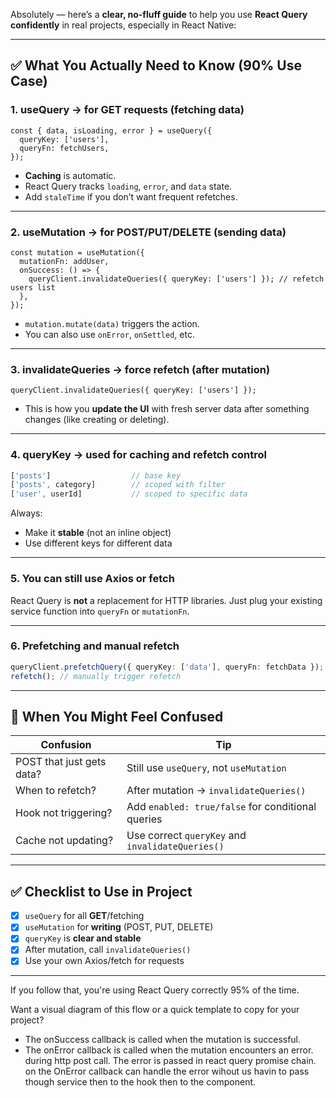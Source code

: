 Absolutely — here’s a **clear, no-fluff guide** to help you use **React Query confidently** in real projects, especially in React Native:

---

## ✅ What You Actually Need to Know (90% Use Case)

### 1. **useQuery** → for GET requests (fetching data)

```tsx
const { data, isLoading, error } = useQuery({
  queryKey: ['users'],
  queryFn: fetchUsers,
});
```

* **Caching** is automatic.
* React Query tracks `loading`, `error`, and `data` state.
* Add `staleTime` if you don’t want frequent refetches.

---

### 2. **useMutation** → for POST/PUT/DELETE (sending data)

```tsx
const mutation = useMutation({
  mutationFn: addUser,
  onSuccess: () => {
    queryClient.invalidateQueries({ queryKey: ['users'] }); // refetch users list
  },
});
```

* `mutation.mutate(data)` triggers the action.
* You can also use `onError`, `onSettled`, etc.

---

### 3. **invalidateQueries** → force refetch (after mutation)

```tsx
queryClient.invalidateQueries({ queryKey: ['users'] });
```

* This is how you **update the UI** with fresh server data after something changes (like creating or deleting).

---

### 4. **queryKey** → used for caching and refetch control

```ts
['posts']                  // base key
['posts', category]        // scoped with filter
['user', userId]           // scoped to specific data
```

Always:

* Make it **stable** (not an inline object)
* Use different keys for different data

---

### 5. **You can still use Axios or fetch**

React Query is **not** a replacement for HTTP libraries. Just plug your existing service function into `queryFn` or `mutationFn`.

---

### 6. **Prefetching and manual refetch**

```ts
queryClient.prefetchQuery({ queryKey: ['data'], queryFn: fetchData });
refetch(); // manually trigger refetch
```

---

## 🧠 When You Might Feel Confused

| Confusion                 | Tip                                               |
| ------------------------- | ------------------------------------------------- |
| POST that just gets data? | Still use `useQuery`, not `useMutation`           |
| When to refetch?          | After mutation → `invalidateQueries()`            |
| Hook not triggering?      | Add `enabled: true/false` for conditional queries |
| Cache not updating?       | Use correct `queryKey` and `invalidateQueries()`  |

---

## ✅ Checklist to Use in Project

* [x] `useQuery` for all **GET**/fetching
* [x] `useMutation` for **writing** (POST, PUT, DELETE)
* [x] `queryKey` is **clear and stable**
* [x] After mutation, call `invalidateQueries()`
* [x] Use your own Axios/fetch for requests

---

If you follow that, you're using React Query correctly 95% of the time.

Want a visual diagram of this flow or a quick template to copy for your project?



- The onSuccess callback is called when the mutation is successful.
- The onError callback is called when the mutation encounters an error. during http post call. The error is 
passed in react query promise chain. on the OnError callback can handle the error wihout us havin to pass though service then to the hook then to the component.